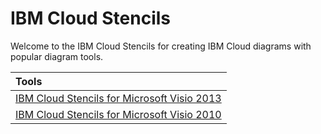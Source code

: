 # IBM Cloud Stencils

Welcome to the IBM Cloud Stencils for creating IBM Cloud diagrams with popular diagram tools.

| Tools |
| :--- |
| [IBM Cloud Stencils for Microsoft Visio 2013](visio/visio.md) | 
| [IBM Cloud Stencils for Microsoft Visio 2010](visio2010/visio2010.md) | 

